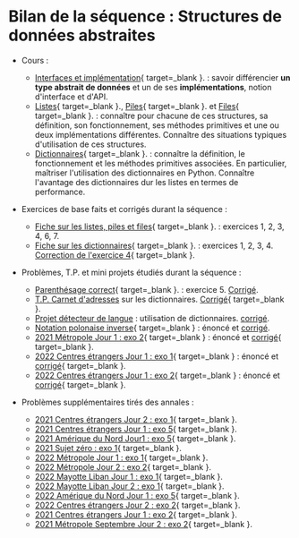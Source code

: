 # Bilan de la séquence : Structures de données abstraites

* Cours :

    * [Interfaces et implémentation](interfaces.md){ target=_blank }. : savoir différencier **un type abstrait de données** et un de ses **implémentations**, notion d'interface et d'API.
    * [Listes](./listes_piles_files/listes.md){ target=_blank }., [Piles](./listes_piles_files/piles.md){ target=_blank }. et [Files](./listes_piles_files/files.md){ target=_blank }. : connaître pour chacune de ces structures, sa définition, son fonctionnement, ses méthodes primitives et une ou deux implémentations différentes. Connaître des situations typiques d'utilisation de ces structures.
    * [Dictionnaires](./dictionnaires/dictionnaires.md){ target=_blank }. : connaître la définition, le fonctionnement et les méthodes primitives associées. En particulier, maîtriser l'utilisation des dictionnaires en Python. Connaître l'avantage des dictionnaires dur les listes en termes de performance.

* Exercices de base faits et corrigés durant la séquence :

    * [Fiche sur les listes, piles et files](./listes_piles_files/exercices.md){ target=_blank }. : exercices 1, 2, 3, 4, 6, 7.
    * [Fiche sur les dictionnaires](./dictionnaires/dicos_exos.md){ target=_blank }. : exercices 1, 2, 3, 4. [Correction de l'exercice 4](../../assets/py/dico_exo4.py){ target=_blank }.

* Problèmes, T.P. et mini projets étudiés durant la séquence :

    * [Parenthésage correct](./listes_piles_files/exercices.md){ target=_blank }. : exercice 5. [Corrigé](./../../assets/py/parentheses.py).
    * [T.P. Carnet d'adresses](./dictionnaires/dicos_TP.md) sur les dictionnaires. [Corrigé](https://flallemand.fr/notebook/?from=https://flallemand.fr/nsi/assets/notebooks/TPDictionnaires_CORR.ipynb){ target=_blank }.
    * [Projet détecteur de langue](./projet1.md) : utilisation de dictionnaires. [corrigé](../../assets/py/detecte_langue.py).
    * [Notation polonaise inverse](../../assets/pdf/PB_RPN.pdf){ target=_blank } : énoncé et [corrigé](../../assets/py/RPN.py).
    * [2021 Métropole Jour 1 : exo 2](../../assets/pdf/23_exo_bac_Piles_1.pdf){ target=_blank } : énoncé et [corrigé](../../assets/pdf/23_exo_bac_Piles_1_CORR.pdf){ target=_blank }.
    * [2022 Centres étrangers Jour 1 : exo 1](../../assets/pdf/22-NSIJ1G11_exo1.pdf){ target=_blank } : énoncé et [corrigé](../../assets/pdf/22-NSIJ1G11_exo1_CORR.pdf){ target=_blank }.
    * [2022 Centres étrangers Jour 1 : exo 2](../../assets/pdf/2022_CentresEtrangers_1.pdf){ target=_blank } : énoncé et [corrigé](../../assets/py/supermarche.py){ target=_blank }.

* Problèmes supplémentaires tirés des annales :

    
    * [2021 Centres étrangers Jour 2 : exo 1](../../assets/pdf/2021_CentresEtrangers_2.pdf){ target=_blank }.
    * [2021 Centres étrangers Jour 1 : exo 5](../../assets/pdf/2021_CentresEtrangers_1.pdf){ target=_blank }.
    * [2021 Amérique du Nord Jour1 : exo 5](../../assets/pdf/2021_AmeriqueDuNord_1.pdf){ target=_blank }.
    * [2021 Sujet zéro : exo 1](../../assets/pdf/2021_Sujet_0.pdf){ target=_blank }.
    * [2022 Métropole Jour 1 : exo 1](../../assets/pdf/2022_Metropole_Jour1.pdf){ target=_blank }.
    * [2022 Métropole Jour 2 : exo 2](../../assets/pdf/2022_Metropole_Jour2.pdf){ target=_blank }.
    * [2022 Mayotte Liban Jour 1 : exo 1](../../assets/pdf/2022_Mayotte_Liban_1.pdf){ target=_blank }.
    * [2022 Mayotte Liban Jour 2 : exo 1](../../assets/pdf/2022_Mayotte_Liban_2.pdf){ target=_blank }.
    * [2022 Amérique du Nord Jour 1 : exo 5](../../assets/pdf/2022_AmeriqueDuNord_1.pdf){ target=_blank }.
    * [2022 Centres étrangers Jour 2 : exo 2](../../assets/pdf/2022_CentresEtrangers_2.pdf){ target=_blank }.
    * [2021 Centres étrangers Jour 1 : exo 2](../../assets/pdf/2021_CentresEtrangers_1.pdf){ target=_blank }.
    * [2021 Métropole Septembre Jour 2 : exo 2](../../assets/pdf/2021_Metropole_Septembre_2.pdf){ target=_blank }.